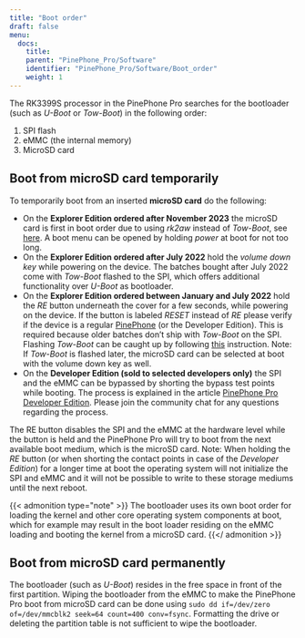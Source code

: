 ```yaml
---
title: "Boot order"
draft: false
menu:
  docs:
    title:
    parent: "PinePhone_Pro/Software"
    identifier: "PinePhone_Pro/Software/Boot_order"
    weight: 1
---
```


The RK3399S processor in the PinePhone Pro searches for the bootloader (such as _U-Boot_ or _Tow-Boot_) in the following order:

1. SPI flash
2. eMMC (the internal memory)
3. MicroSD card

## Boot from microSD card temporarily

To temporarily boot from an inserted **microSD card** do the following:

* On the **Explorer Edition ordered after November 2023** the microSD card is first in boot order due to using _rk2aw_ instead of _Tow-Boot_, see [here](https://xnux.eu/rk2aw/). A boot menu can be opened by holding _power_ at boot for not too long.
* On the **Explorer Edition ordered after July 2022** hold the _volume down key_ while powering on the device. The batches bought after July 2022 come with _Tow-Boot_ flashed to the SPI, which offers additional functionality over _U-Boot_ as bootloader.
* On the **Explorer Edition ordered between January and July 2022** hold the _RE_ button underneath the cover for a few seconds, while powering on the device. If the button is labeled _RESET_ instead of _RE_ please verify if the device is a regular [PinePhone](/documentation/PinePhone) (or the Developer Edition). This is required because older batches don’t ship with _Tow-Boot_ on the SPI. Flashing _Tow-Boot_ can be caught up by following [this](https://tow-boot.org/devices/pine64-pinephonePro.html) instruction. Note: If _Tow-Boot_ is flashed later, the microSD card can be selected at boot with the volume down key as well.
* On the **Developer Edition (sold to selected developers only)** the SPI and the eMMC can be bypassed by shorting the bypass test points while booting. The process is explained in the article [PinePhone Pro Developer Edition](/documentation/PinePhone_Pro/Revisions/Developer_Edition). Please join the community chat for any questions regarding the process.

The RE button disables the SPI and the eMMC at the hardware level while the button is held and the PinePhone Pro will try to boot from the next available boot medium, which is the microSD card. Note: When holding the _RE_ button (or when shorting the contact points in case of the _Developer Edition_) for a longer time at boot the operating system will not initialize the SPI and eMMC and it will not be possible to write to these storage mediums until the next reboot.

{{< admonition type="note" >}}
 The bootloader uses its own boot order for loading the kernel and other core operating system components at boot, which for example may result in the boot loader residing on the eMMC loading and booting the kernel from a microSD card.
{{</ admonition >}}

## Boot from microSD card permanently

The bootloader (such as _U-Boot_) resides in the free space in front of the first partition. Wiping the bootloader from the eMMC to make the PinePhone Pro boot from microSD card can be done using `sudo dd if=/dev/zero of=/dev/mmcblk2 seek=64 count=400 conv=fsync`. Formatting the drive or deleting the partition table is not sufficient to wipe the bootloader.
